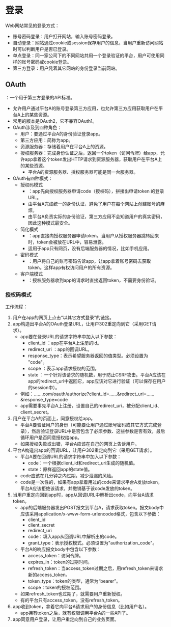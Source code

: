 # 登录

Web网站常见的登录方式：
- 账号密码登录：用户打开网站，输入账号密码登录。
- 自动登录：网站通过cookie或session保存用户的信息，当用户重新访问网站时可以判断用户是否已登录。
- 单点登录：同一家公司下的不同网站共用一个登录验证的平台，用户可使用同样的账号密码或cookie登录。
- 第三方登录：用户凭着其它网站的身份登录当前网站。

## OAuth

：一个用于第三方登录的API标准。
- 允许用户通过平台A的账号登录第三方应用，也允许第三方应用获取用户在平台A上的某些资源。
- 常用的版本是OAuth2，它不兼容OAuth1。
- OAuth涉及到四种角色：
  - 用户：要通过平台A的身份验证登录app。
  - 第三方应用：简称为app。
  - 资源服务器：存储着用户在平台A上的资源。
  - 授权服务器：完成身份认证之后，返回一个token（访问令牌）给app，允许app拿着这个token发出HTTP请求到资源服务器，获取用户在平台A上的某些资源。
    - 平台A的资源服务器、授权服务器可能是同一台服务器。
- OAuth有四种模式：
  - 授权码模式
    - ：app先向授权服务器申请code（授权码），拼接出申请token 的登录URL。
    - 由平台A完成统一的身份认证，避免了用户在每个网站上创建账号的麻烦。
    - 由平台A负责实际的身份验证，第三方应用不会知道用户的真实密码，因此这种模式最安全。
  - 简化模式
    - ：app直接向授权服务器申请token。当用户从授权服务器跳转回来时，token会被放在URL中，容易泄露。
    - 适用于app只有网页，没有后端服务器的情况，比如手机应用。
  - 密码模式
    - ：用户将自己的账号密码告诉app，让app拿着账号密码去获取token。这样app有权访问用户的所有资源。
  - 客户端模式
    - ：授权服务器收到app的请求时直接返回token，不需要身份验证。

### 授权码模式

工作流程：
1. 用户在app的网页上点击“以其它方式登录”的链接。
2. app构造出平台A的OAuth登录URL，让用户302重定向到它（采用GET请求）。
    - app要在登录URL的请求字符串中加入以下参数：
      - client_id  ：app在平台A上注册的id。
      - redirect_uri  ：app的回调URL。
      - response_type：表示希望服务器返回的值类型。必须设置为  "code"。
      - scope    ：表示app请求授权的范围。
      - state    ：一个针对该请求的随机数，用于防止CSRF攻击。平台A应该在app的redirect_url中返回它，app应该对它进行验证（可以保存在用户的session中）。
    - 例如：…….com/oauth/authorize?client_id=……&redirect_uri=……&response_type=code
    - app需要事先平台A上注册，设置自己的redirect_uri，被分配client_id、client_secret。
3. 用户在平台A的页面上，同意授权给app。
    - 平台A要验证用户的身份（可能要让用户通过账号密码或其它方式完成登录），然后验证登录URL中是否包含了必须参数、这些参数是否有效，最后循环用户是否同意授权给app。
    - 如果授权失败或出错，平台A应该在自己的网页上告诉用户。
4. 平台A构造出app的回调URL，让用户302重定向到它（采用GET请求）。
    - 平台A要在回调URL的请求字符串中加入以下参数：
      - code：一个根据client_id和redirect_uri生成的随机值。
      - state：原样返回app的state值。
    - code应该在几分钟之内过期，减少泄漏的风险。
    - code是一次性的，如果有app拿着用过的code来请求平台A发放token，平台A应该拒绝该请求，并撤销基于该code发放的token。
5. 当用户重定向回到app时，app从回调URL中解析出code，向平台A请求token。
    - app的后端服务器发出POST报文到平台A，请求获取token。报文body中应该采用application/x-www-form-urlencoded格式，包含以下参数：
      - client_id
      - client_secret
      - redirect_uri
      - code：填入app从回调URL中解析出的code。
      - grant_type：表示授权模式。必须设置为"authorization_code"。
    - 平台A的响应报文body中包含以下参数：
      - access_token：访问令牌。
      - expires_in：token的过期时间。
      - refresh_token：当access_token过期之后，用refresh_token来请求新的access_token。
      - token_type：token的类型，通常为“bearer”。
      - scope：token的授权范围。
    - 如果refresh_token也过期了，就需要用户重新授权。
    - 有的平台只有access_token，没有refresh_token。
6. app收到token，拿着它向平台A请求用户的身份信息（比如用户名）。
    - app拥有token之后，就有权限调用平台A的一些API了。
7. app同意用户登录，让用户重定向到自己的业务页面。
